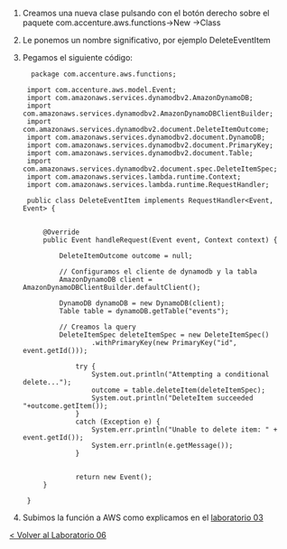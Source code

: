 
1. Creamos una nueva clase pulsando con el botón derecho sobre el paquete com.accenture.aws.functions->New ->Class
2. Le ponemos un nombre significativo, por ejemplo DeleteEventItem
3. Pegamos el siguiente código:

		 package com.accenture.aws.functions;

		import com.accenture.aws.model.Event;
		import com.amazonaws.services.dynamodbv2.AmazonDynamoDB;
		import com.amazonaws.services.dynamodbv2.AmazonDynamoDBClientBuilder;
		import com.amazonaws.services.dynamodbv2.document.DeleteItemOutcome;
		import com.amazonaws.services.dynamodbv2.document.DynamoDB;
		import com.amazonaws.services.dynamodbv2.document.PrimaryKey;
		import com.amazonaws.services.dynamodbv2.document.Table;
		import com.amazonaws.services.dynamodbv2.document.spec.DeleteItemSpec;
		import com.amazonaws.services.lambda.runtime.Context;
		import com.amazonaws.services.lambda.runtime.RequestHandler;
		
		public class DeleteEventItem implements RequestHandler<Event, Event> {
			
			
			@Override
			public Event handleRequest(Event event, Context context) {
				
				DeleteItemOutcome outcome = null;
			
				// Configuramos el cliente de dynamodb y la tabla
				AmazonDynamoDB client = AmazonDynamoDBClientBuilder.defaultClient();
				
				DynamoDB dynamoDB = new DynamoDB(client);
			    Table table = dynamoDB.getTable("events");
		
			   	// Creamos la query    
			    DeleteItemSpec deleteItemSpec = new DeleteItemSpec()
			            .withPrimaryKey(new PrimaryKey("id", event.getId()));
		
			        try {
			            System.out.println("Attempting a conditional delete...");
			            outcome = table.deleteItem(deleteItemSpec);
			            System.out.println("DeleteItem succeeded "+outcome.getItem());
			        }
			        catch (Exception e) {
			            System.err.println("Unable to delete item: " + event.getId());
			            System.err.println(e.getMessage());
			        }
			        
			    
			        return new Event();
			}
	
		}

	



5. Subimos la función a AWS como explicamos en el [laboratorio 03](../EventsList#subir-la-funci%C3%B3n-a-aws)


[< Volver al Laboratorio 06 ](../../lab-06#crear-endpoint-4)